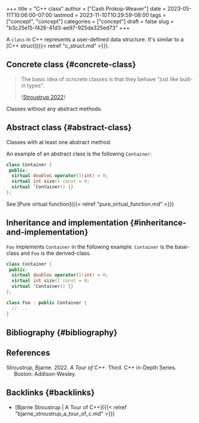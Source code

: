 +++
title = "C++ class"
author = ["Cash Prokop-Weaver"]
date = 2023-05-11T10:06:00-07:00
lastmod = 2023-11-10T10:29:59-08:00
tags = ["concept", "concept"]
categories = ["concept"]
draft = false
slug = "b3c25e15-f426-41d3-ae97-925da325ed73"
+++

A `class` in C++ represents a user-defined data structure. It's similar to a [C++ struct]({{< relref "c_struct.md" >}}).


## Concrete class {#concrete-class}

> The basic idea of ocncrete classes is that they behave "just like built-in types".
>
> (<a href="#citeproc_bib_item_1">Stroustrup 2022</a>)

Classes without any abstract methods.


## Abstract class {#abstract-class}

Classes with at least one abstract method.

An example of an abstract class is the following `Container`:

```C++
class Container {
 public:
  virtual double& operator[](int) = 0;
  virtual int size() const = 0;
  virtual ˜Container() {}
};
```

See [Pure virtual function]({{< relref "pure_virtual_function.md" >}})


## Inheritance and implementation {#inheritance-and-implementation}

`Foo` implements `Container` in the following example. `Container` is the base-class and `Foo` is the derived-class.

```C++
class Container {
 public:
  virtual double& operator[](int) = 0;
  virtual int size() const = 0;
  virtual ˜Container() {}
};

class Foo : public Container {
  // ...
}
```


## Bibliography {#bibliography}

## References

<style>.csl-entry{text-indent: -1.5em; margin-left: 1.5em;}</style><div class="csl-bib-body">
  <div class="csl-entry"><a id="citeproc_bib_item_1"></a>Stroustrup, Bjarne. 2022. <i>A Tour of C++</i>. Third. C++ in-Depth Series. Boston: Addison-Wesley.</div>
</div>


## Backlinks {#backlinks}

-   [Bjarne Stroustrup | A Tour of C++]({{< relref "bjarne_stroustrup_a_tour_of_c.md" >}})
